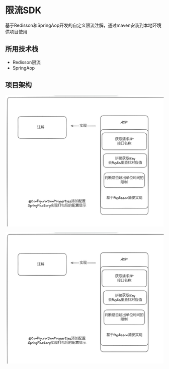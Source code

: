 # 限流SDK

基于Redisson和SpringAop开发的自定义限流注解，通过maven安装到本地环境供项目使用



## **所用技术栈**

- Redisson限流
- SpringAop



## 项目架构



![image-20240615120343123](./markdown-img/README.assets/image-20240615120343123.png)

![image-20240615120351786](./markdown-img/README.assets/image-20240615120351786.png)